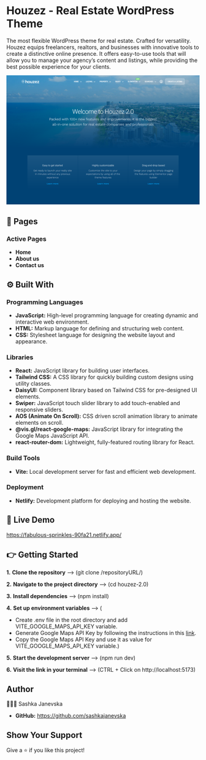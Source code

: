 # Houzez - Real Estate WordPress Theme

The most flexible WordPress theme for real estate. Crafted for versatility. Houzez equips freelancers, realtors, and businesses with innovative tools to create a distinctive online presence. It offers easy-to-use tools that will allow you to manage your agency’s content and listings, while providing the best possible experience for your clients.

![Desktop Preview](./houzez-2.0/public/desktop-preview.png)

## 📌 Pages

### Active Pages

- **Home**
- **About us**
- **Contact us**

## ⚙️ Built With

### Programming Languages

- **JavaScript:**
  High-level programming language for creating dynamic and interactive web environment.
- **HTML:**
  Markup language for defining and structuring web content.
- **CSS:**
  Stylesheet language for designing the website layout and appearance.

### Libraries

- **React:**
  JavaScript library for building user interfaces.
- **Tailwind CSS:**
  A CSS library for quickly building custom designs using utility classes.
- **DaisyUI:**
  Component library based on Tailwind CSS for pre-designed UI elements.
- **Swiper:**
  JavaScript touch slider library to add touch-enabled and responsive sliders.
- **AOS (Animate On Scroll):**
  CSS driven scroll animation library to animate elements on scroll.
- **@vis.gl/react-google-maps:**
  JavaScript library for integrating the Google Maps JavaScript API.
- **react-router-dom:**
  Lightweight, fully-featured routing library for React.

### Build Tools

- **Vite:**
  Local development server for fast and efficient web development.

### Deployment

- **Netlify:**
  Development platform for deploying and hosting the website.

## 🚀 Live Demo

https://fabulous-sprinkles-90fa21.netlify.app/

## 👉 Getting Started

**1.** **Clone the repository** --> (git clone /repositoryURL/)

**2.** **Navigate to the project directory** --> (cd houzez-2.0)

**3.** **Install dependencies** --> (npm install)

**4.** **Set up environment variables** --> (

- Create .env file in the root directory and add VITE_GOOGLE_MAPS_API_KEY variable.
- Generate Google Maps API Key by following the instructions in this [link](https://developers.google.com/maps/documentation/javascript/get-api-key).
- Copy the Google Maps API Key and use it as value for VITE_GOOGLE_MAPS_API_KEY variable.)

**5.** **Start the development server** --> (npm run dev)

**6.** **Visit the link in your terminal** --> (CTRL + Click on http://localhost:5173)

## Author

👩🏻‍💻 Sashka Janevska

- **GitHub:** https://github.com/sashkajanevska

## Show Your Support

Give a ⭐ if you like this project!
